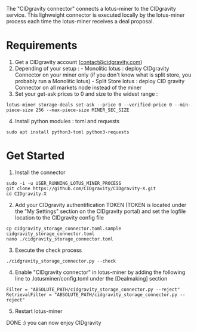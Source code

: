 The "CIDgravity connector" connects a lotus-miner to the CIDgravity service. 
This lighweight connector is executed locally by the lotus-miner process each time the lotus-miner receives a deal proposal.

# Requirements 
1. Get a CIDgravity account (contact@cidgravity.com)
2. Depending of your setup :
        - Monolitic lotus : deploy CIDgravity Connector on your miner only (if you don't know what is split store, you probably run a Monolitic lotus)
        - Split Store lotus : deploy CID gravity Connector on all markets node instead of the miner
3. Set your get-ask prices to 0 and size to the widest range : 
```
lotus-miner storage-deals set-ask --price 0 --verified-price 0 --min-piece-size 256 --max-piece-size MINER_SEC_SIZE
```
4. Install python modules : toml and requests
```
sudo apt install python3-toml python3-requests
```

# Get Started
1. Install the connector
```
sudo -i -u USER_RUNNING_LOTUS_MINER_PROCESS
git clone https://github.com/CIDgravity/CIDgravity-X.git
cd CIDgravity-X
```
2. Add your CIDgravity authentification TOKEN (TOKEN is located under the "My Settings" section on the CIDgravity portal) and set the logfile location to the CIDgravity config file
```
cp cidgravity_storage_connector.toml.sample cidgravity_storage_connector.toml
nano ./cidgravity_storage_connector.toml
```
3. Execute the check process
```
./cidgravity_storage_connector.py --check
```
4. Enable "CIDgravity connector" in lotus-miner by adding the following line to .lotusminer/config.toml under the [Dealmaking] section
```
Filter = "ABSOLUTE_PATH/cidgravity_storage_connector.py --reject"
RetrievalFilter = "ABSOLUTE_PATH/cidgravity_storage_connector.py --reject"
```
5. Restart lotus-miner

DONE :) you can now enjoy CIDgravity
